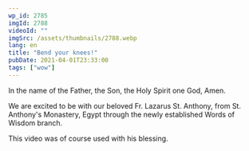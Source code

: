 ```yaml
---
wp_id: 2785
imgId: 2788
videoId: ""
imgSrc: /assets/thumbnails/2788.webp
lang: en
title: "Bend your knees!"
pubDate: 2021-04-01T23:33:00
tags: ["wow"]
---
```


<p>In the name of the Father, the Son, the Holy Spirit one God, Amen.</p>
<p>We are excited to be with our beloved Fr. Lazarus St. Anthony, from St. Anthony's Monastery, Egypt through the newly established Words of Wisdom branch.</p>
<p>This video was of course used with his blessing.</p>
<p>&nbsp;</p>
